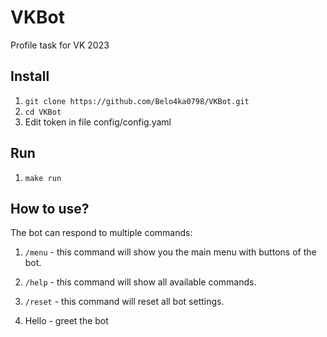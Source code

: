 # VKBot
Profile task for VK 2023

## Install

1. ```git clone https://github.com/Belo4ka0798/VKBot.git```
2. ```cd VKBot```
3. Edit token in file config/config.yaml

## Run

1. ```make run```

## How to use?

The bot can respond to multiple commands:

1. ```/menu``` - this command will show you the main menu with buttons of the bot.

2. ```/help``` - this command will show all available commands.

3. ```/reset``` - this command will reset all bot settings.

4. Hello - greet the bot

